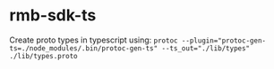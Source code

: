 # rmb-sdk-ts
Create proto types in typescript using: 
```protoc --plugin="protoc-gen-ts=./node_modules/.bin/protoc-gen-ts" --ts_out="./lib/types" ./lib/types.proto```